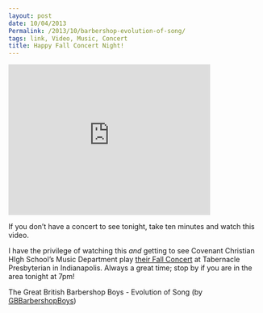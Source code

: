 ```yaml
---
layout: post
date: 10/04/2013
Permalink: /2013/10/barbershop-evolution-of-song/
tags: link, Video, Music, Concert
title: Happy Fall Concert Night!
---
```


<iframe id="video" width="400" height="299" src="https://www.youtube.com/embed/olw2R9RO3h8?feature=oembed" frameborder="0" allowfullscreen></iframe><br />

<p>If you don&#8217;t have a concert to see tonight, take ten minutes and watch this video.</p>

<p>I have the privilege of watching this <em>and</em> getting to see Covenant Christian HIgh School&#8217;s Music Department play <a href="https://www.facebook.com/photo.php?fbid=10151853509484477&amp;set=a.10150932427864477.438123.132693694476&amp;type=1&amp;theater" title="Fall Concert Facebook Flyer">their Fall Concert</a> at Tabernacle Presbyterian in Indianapolis. Always a great time; stop by if you are in the area tonight at 7pm! </p>

<p>The Great British Barbershop Boys - Evolution of Song (by <a href="http://www.youtube.com/watch?v=olw2R9RO3h8">GBBarbershopBoys</a>)</p>